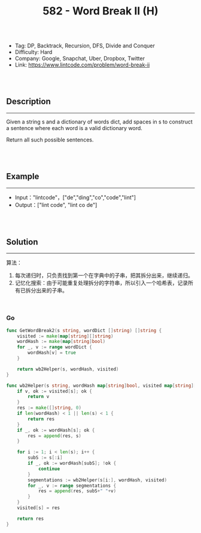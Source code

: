 # <center>582 - Word Break II (H)</center> 



<br></br>

* Tag: DP, Backtrack, Recursion, DFS, Divide and Conquer
* Difficulty: Hard
* Company: Google, Snapchat, Uber, Dropbox, Twitter
* Link: https://www.lintcode.com/problem/word-break-ii

<br></br>



## Description
----
Given a string s and a dictionary of words dict, add spaces in s to construct a sentence where each word is a valid dictionary word.

Return all such possible sentences.

<br></br>



## Example
----
- Input："lintcode"，["de","ding","co","code","lint"]
- Output：["lint code", "lint co de"]

<br></br>



## Solution
----
算法：
1. 每次递归时，只负责找到第一个在字典中的子串，把其拆分出来，继续递归。
2. 记忆化搜索：由于可能重复处理拆分的字符串，所以引入一个哈希表，记录所有已拆分出来的子串。

<br>


### Go
```go
func GetWordBreak2(s string, wordDict []string) []string {
	visited := make(map[string][]string)
	wordHash := make(map[string]bool)
	for _, v := range wordDict {
		wordHash[v] = true
	}

	return wb2Helper(s, wordHash, visited)
}

func wb2Helper(s string, wordHash map[string]bool, visited map[string][]string) []string {
	if v, ok := visited[s]; ok {
		return v
	}
	res := make([]string, 0)
	if len(wordHash) < 1 || len(s) < 1 {
		return res
	}
	if _, ok := wordHash[s]; ok {
		res = append(res, s)
	}

	for i := 1; i < len(s); i++ {
		subS := s[:i]
		if _, ok := wordHash[subS]; !ok {
			continue
		}
		segmentations := wb2Helper(s[i:], wordHash, visited)
		for _, v := range segmentations {
			res = append(res, subS+" "+v)
		}
	}
	visited[s] = res

	return res
}
```

<br>
